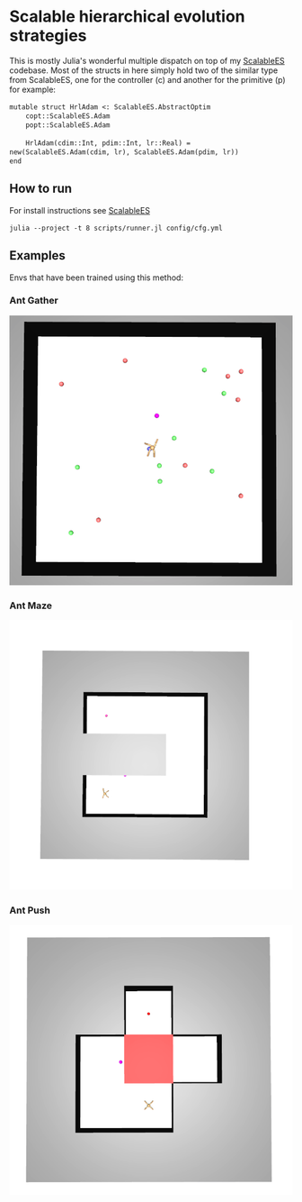 # Scalable hierarchical evolution strategies

This is mostly Julia's wonderful multiple dispatch on top of my [ScalableES](https://github.com/sash-a/ScalableES.jl/) codebase. Most of the structs in here simply hold two of the similar type from ScalableES, one for the controller (c) and another for the primitive (p) for example:

```
mutable struct HrlAdam <: ScalableES.AbstractOptim
    copt::ScalableES.Adam
    popt::ScalableES.Adam

    HrlAdam(cdim::Int, pdim::Int, lr::Real) = new(ScalableES.Adam(cdim, lr), ScalableES.Adam(pdim, lr))
end
```

## How to run

For install instructions see [ScalableES](https://github.com/sash-a/ScalableES.jl/)

```
julia --project -t 8 scripts/runner.jl config/cfg.yml
```

## Examples

Envs that have been trained using this method:

### Ant Gather
![](vids/antgather.gif)

### Ant Maze
![](vids/antmaze.gif)

### Ant Push
![](vids/antpush.gif)